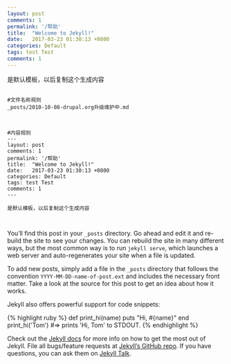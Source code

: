 ```yaml
---
layout: post
comments: 1
permalink: '/帮助'
title:  "Welcome to Jekyll!"
date:   2017-03-23 01:30:13 +0800
categories: Default
tags: test Test
comments: 1
---
```



是默认模板，以后复制这个生成内容


```

#文件名称规则
_posts/2010-10-08-drupal.org升级维护中.md



#内容规则
---
layout: post
comments: 1
permalink: '/帮助'
title:  "Welcome to Jekyll!"
date:   2017-03-23 01:30:13 +0800
categories: Default
tags: test Test
comments: 1
---

是默认模板，以后复制这个生成内容



```
















You’ll find this post in your `_posts` directory. Go ahead and edit it and re-build the site to see your changes. You can rebuild the site in many different ways, but the most common way is to run `jekyll serve`, which launches a web server and auto-regenerates your site when a file is updated.

To add new posts, simply add a file in the `_posts` directory that follows the convention `YYYY-MM-DD-name-of-post.ext` and includes the necessary front matter. Take a look at the source for this post to get an idea about how it works.

Jekyll also offers powerful support for code snippets:

{% highlight ruby %}
def print_hi(name)
  puts "Hi, #{name}"
end
print_hi('Tom')
#=> prints 'Hi, Tom' to STDOUT.
{% endhighlight %}

Check out the [Jekyll docs][jekyll-docs] for more info on how to get the most out of Jekyll. File all bugs/feature requests at [Jekyll’s GitHub repo][jekyll-gh]. If you have questions, you can ask them on [Jekyll Talk][jekyll-talk].

[jekyll-docs]: https://jekyllrb.com/docs/home
[jekyll-gh]:   https://github.com/jekyll/jekyll
[jekyll-talk]: https://talk.jekyllrb.com/
